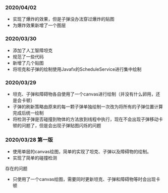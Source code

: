### 2020/04/02
- 实现了爆炸的效果，但是子弹没办法穿过爆炸的贴图
- 为爆炸效果新增了一个图层


### 2020/03/30
- 添加了人工智障坦克
- 规范了一些代码
- 新增了几个贴图
- 将坦克和子弹的绘制使用Javafx的ScheduleService进行集中绘制



### 2020/03/29
- 坦克、子弹和障碍物各自使用了一个canvas进行绘制（并没有什么卵用，还是会卡顿）
- 子弹的刷新策略由原来的每一颗子弹单独绘制一次改为将所有的子弹位置计算完成后统一绘制
- 将检测子弹是否碰撞到物体的方法放到线程中执行，现在不会出现子弹移动卡顿的问题了，但是会出现子弹贴图闪烁的问题

### 2020/03/28 第一版 

- 使用单层的canvas绘图，简单的实现了坦克、子弹以及障碍物的绘制。
- 实现了简单的碰撞检测

存在的问题

- 只使用了一个canvas绘图，需要同时更新坦克、子弹和障碍物等时会出现卡顿